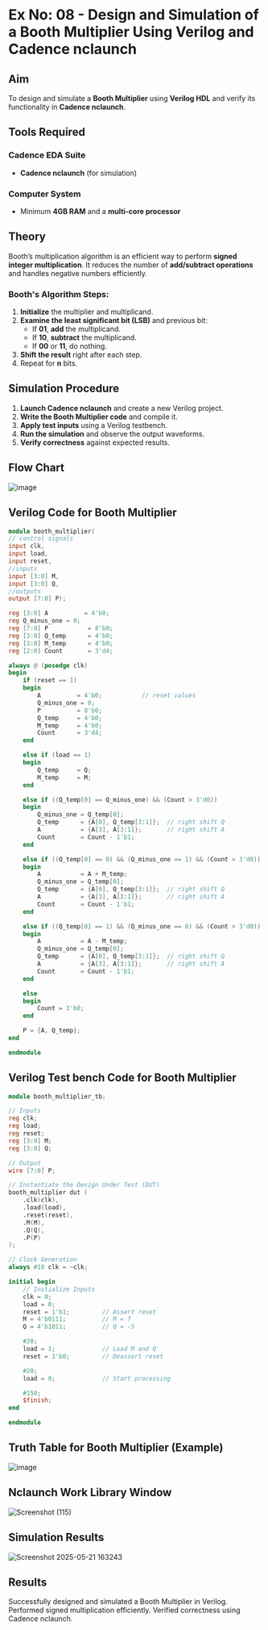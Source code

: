 # Ex No: 08 - Design and Simulation of a Booth Multiplier Using Verilog and Cadence nclaunch

## Aim
To design and simulate a **Booth Multiplier** using **Verilog HDL** and verify its functionality in **Cadence nclaunch**.

## Tools Required
### Cadence EDA Suite
- **Cadence nclaunch** (for simulation)

### Computer System
- Minimum **4GB RAM** and a **multi-core processor**

## Theory
Booth’s multiplication algorithm is an efficient way to perform **signed integer multiplication**. It reduces the number of **add/subtract operations** and handles negative numbers efficiently.

### Booth's Algorithm Steps:
1. **Initialize** the multiplier and multiplicand.
2. **Examine the least significant bit (LSB)** and previous bit:
   - If **01**, **add** the multiplicand.
   - If **10**, **subtract** the multiplicand.
   - If **00** or **11**, do nothing.
3. **Shift the result** right after each step.
4. Repeat for **n** bits.

## Simulation Procedure
1. **Launch Cadence nclaunch** and create a new Verilog project.
2. **Write the Booth Multiplier code** and compile it.
3. **Apply test inputs** using a Verilog testbench.
4. **Run the simulation** and observe the output waveforms.
5. **Verify correctness** against expected results.

## Flow Chart

![image](https://github.com/user-attachments/assets/a34dd25e-3043-4243-81a5-567165d3f4b2)


## Verilog Code for Booth Multiplier
```verilog
module booth_multiplier(
// control signals
input clk,
input load,
input reset,
//inputs
input [3:0] M,
input [3:0] Q,
//outputs
output [7:0] P);

reg [3:0] A          = 4'b0;
reg Q_minus_one = 0;
reg [7:0] P           = 8'b0;
reg [3:0] Q_temp      = 4'b0;
reg [3:0] M_temp      = 4'b0;
reg [2:0] Count       = 3'd4;

always @ (posedge clk)
begin
    if (reset == 1)
    begin
        A          = 4'b0;           // reset values
        Q_minus_one = 0;
        P          = 8'b0;
        Q_temp     = 4'b0;
        M_temp     = 4'b0;
        Count      = 3'd4;
    end

    else if (load == 1)
    begin
        Q_temp     = Q;
        M_temp     = M;
    end

    else if ((Q_temp[0] == Q_minus_one) && (Count > 3'd0))
    begin
        Q_minus_one = Q_temp[0];
        Q_temp      = {A[0], Q_temp[3:1]};  // right shift Q
        A           = {A[3], A[3:1]};       // right shift A
        Count       = Count - 1'b1;
    end

    else if ((Q_temp[0] == 0) && (Q_minus_one == 1) && (Count > 3'd0))
    begin
        A           = A + M_temp;
        Q_minus_one = Q_temp[0];
        Q_temp      = {A[0], Q_temp[3:1]};  // right shift Q
        A           = {A[3], A[3:1]};       // right shift A
        Count       = Count - 1'b1;
    end

    else if ((Q_temp[0] == 1) && (Q_minus_one == 0) && (Count > 3'd0))
    begin
        A           = A - M_temp;
        Q_minus_one = Q_temp[0];
        Q_temp      = {A[0], Q_temp[3:1]};  // right shift Q
        A           = {A[3], A[3:1]};       // right shift A
        Count       = Count - 1'b1;
    end

    else
    begin
        Count = 3'b0;
    end

    P = {A, Q_temp};
end

endmodule

```
## Verilog Test bench Code for Booth Multiplier
```verilog
module booth_multiplier_tb;

// Inputs
reg clk;
reg load;
reg reset;
reg [3:0] M;
reg [3:0] Q;

// Output
wire [7:0] P;

// Instantiate the Design Under Test (DUT)
booth_multiplier dut (
    .clk(clk),
    .load(load),
    .reset(reset),
    .M(M),
    .Q(Q),
    .P(P)
);

// Clock Generation
always #10 clk = ~clk;

initial begin
    // Initialize Inputs
    clk = 0;
    load = 0;
    reset = 1'b1;         // Assert reset
    M = 4'b0111;          // M = 7
    Q = 4'b1011;          // Q = -5

    #20;
    load = 1;             // Load M and Q
    reset = 1'b0;         // Deassert reset

    #20;
    load = 0;             // Start processing

    #150;
    $finish;
end

endmodule


```
## Truth Table for Booth Multiplier (Example)

![image](https://github.com/user-attachments/assets/742744b0-15e9-4c7c-8e0e-13a77f25673e)

## Nclaunch Work Library Window

![Screenshot (115)](https://github.com/user-attachments/assets/0bd0cff7-7a1d-4ad3-bbeb-15d403972e5e)


## Simulation Results

![Screenshot 2025-05-21 163243](https://github.com/user-attachments/assets/e7e22fcd-2e89-478a-9ccf-321bf9d6a07c)


## Results
Successfully designed and simulated a Booth Multiplier in Verilog.
Performed signed multiplication efficiently.
Verified correctness using Cadence nclaunch.

